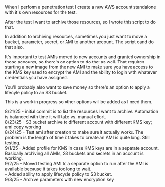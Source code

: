 When I perform a penetration test I create a new AWS account standalone with it's own resources for the test.

After the test I want to archive those resources, so I wrote this script to do that.

In addition to archiving resources, sometimes you just want to move a bucket, parameter, secret, or AMI to another account. The script cand do that also.

It's important to test AMIs moved to new accounts and granted ownership in those accounts, so there's an option to do that as well. 
That requires starting a new image from the new AMI to make sure you have access to the KMS key used to encrypt
the AMI and the ability to login with whatever credentials you have assigned.

You'll probably also want to save money so there's an option to apply a lifecyle policy to an S3 bucket.

This is a work in progress so other options will be added as I need them.


8/21/25 - initial commit is to list the resources I want to archive. Automation is balanced with time it will take vs. manual effort. \
8/23/25 - S3 bucket archive to different account with different KMS key; ami copy working \
8/24/25 - Test ami after creation to make sure it actually works. The problem is the length of time it takes to create an AMI is quite long. Still testing. \
9/1/25 - Added profile for KMS in case KMS keys are in a separate account. Basically archiving all AMIs, S3 buckets and secrets in an account is working. \
9/2/25 - Moved testing AMI to a separate option to run after the AMI is available because it takes too long to wait. \
       - Added ability to apply lifecycle policy to S3 bucket. \
9/3/25 - Archive parameters with new encryption key
